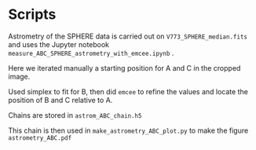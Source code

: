 # Scripts

Astrometry of the SPHERE data is carried out on `V773_SPHERE_median.fits` and uses the Jupyter notebook `measure_ABC_SPHERE_astrometry_with_emcee.ipynb`
.

Here we iterated manually a starting position for A and C in the cropped image.

Used simplex to fit for B, then did `emcee` to refine the values and locate the position of B and C relative to A.

Chains are stored in `astrom_ABC_chain.h5`

This chain is then used in `make_astrometry_ABC_plot.py` to make the figure `astrometry_ABC.pdf`